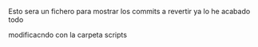 Esto sera un fichero para mostrar los commits a revertir ya lo he acabado todo

modificacndo con la carpeta scripts